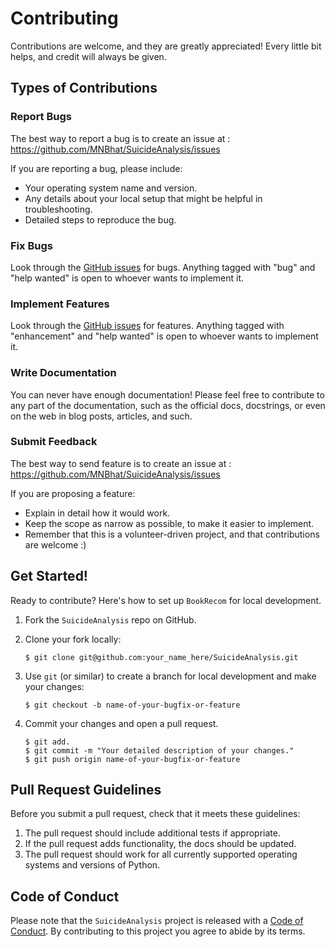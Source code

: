<!-- #region -->
# Contributing

Contributions are welcome, and they are greatly appreciated! Every little bit
helps, and credit will always be given.

## Types of Contributions

### Report Bugs

The best way to report a bug is to create an issue at : https://github.com/MNBhat/SuicideAnalysis/issues

If you are reporting a bug, please include:

* Your operating system name and version.
* Any details about your local setup that might be helpful in troubleshooting.
* Detailed steps to reproduce the bug.

### Fix Bugs

Look through the [GitHub issues](https://github.com/MNBhat/SuicideAnalysis/issues) for bugs. Anything tagged with "bug" and "help
wanted" is open to whoever wants to implement it.

### Implement Features

Look through the [GitHub issues](https://github.com/MNBhat/SuicideAnalysis/issues) for features. Anything tagged with "enhancement"
and "help wanted" is open to whoever wants to implement it.

### Write Documentation

You can never have enough documentation! Please feel free to contribute to any
part of the documentation, such as the official docs, docstrings, or even
on the web in blog posts, articles, and such.

### Submit Feedback

The best way to send feature is to create an issue at : https://github.com/MNBhat/SuicideAnalysis/issues

If you are proposing a feature:

* Explain in detail how it would work.
* Keep the scope as narrow as possible, to make it easier to implement.
* Remember that this is a volunteer-driven project, and that contributions
  are welcome :)

## Get Started!

Ready to contribute? Here's how to set up `BookRecom` for local development.

1. Fork the `SuicideAnalysis` repo on GitHub.


2. Clone your fork locally:

    ``` console 
    $ git clone git@github.com:your_name_here/SuicideAnalysis.git
    ```


3. Use `git` (or similar) to create a branch for local development and make your changes:

    ```console
    $ git checkout -b name-of-your-bugfix-or-feature
    ```


4. Commit your changes and open a pull request.

    ```console
    $ git add.
    $ git commit -m "Your detailed description of your changes."
    $ git push origin name-of-your-bugfix-or-feature
    ```

## Pull Request Guidelines

Before you submit a pull request, check that it meets these guidelines:

1. The pull request should include additional tests if appropriate.
2. If the pull request adds functionality, the docs should be updated.
3. The pull request should work for all currently supported operating systems and versions of Python.

## Code of Conduct

Please note that the `SuicideAnalysis` project is released with a
[Code of Conduct](CODE_OF_CONDUCT.md). By contributing to this project you agree to abide by its terms.
<!-- #endregion -->

```python

```
